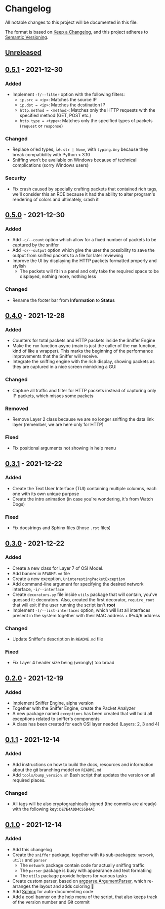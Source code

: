 # Changelog
All notable changes to this project will be documented in this file.

The format is based on [Keep a Changelog](https://keepachangelog.com/en/1.0.0/),
and this project adheres to [Semantic Versioning](https://semver.org/spec/v2.0.0.html).

## [Unreleased]

## [0.5.1] - 2021-12-30
### Added
- Implement `-f/--filter` option with the following filters:
  - `ip.src = <ip>`: Matches the source IP
  - `ip.dst = <ip>`: Matches the destination IP
  - `http.method = <method>`: Matches only the HTTP requests with the
specified method (GET, POST etc.)
  - `http.type = <type>`: Matches only the specified types of packets 
(`request` or `response`)

### Changed
- Replace or'ed types, i.e. `str | None`, with `typing.Any` because they
break compatibility with Python < 3.10
- Sniffing won't be available on Windows because of technical complications
(sorry Windows users)

### Security
- Fix crash caused by specially crafting packets that contained rich tags,
we'll consider this an RCE because it had the ability to alter program's
rendering of colors and ultimately, crash it

## [0.5.0] - 2021-12-30
### Added
- Add `-c/--count` option which allow for a fixed number of packets to be
captured by the sniffer
- Add `-o/--output` option which give the user the possibility to save the
output from sniffed packets to a file for later reviewing
- Improve the UI by displaying the HTTP packets formatted properly and stylish
  - The packets will fit in a panel and only take the required space to be
displayed, nothing more, nothing less

### Changed
- Rename the footer bar from **Information** to **Status**

## [0.4.0] - 2021-12-28
### Added
- Counters for total packets and HTTP packets inside the Sniffer Engine
- Make the `run` function async (main is just the caller of the `run` function,
kind of like a wrapper). This marks the beginning of the performance 
improvements that the Sniffer will receive.
- Integrate the sniffing engine with the rich display, showing packets as they
are captured in a nice screen mimicking a GUI

### Changed
- Capture all traffic and filter for HTTP packets instead of capturing only
IP packets, which misses some packets

### Removed
- Remove Layer 2 class because we are no longer sniffing the data link layer 
(remember, we are here only for HTTP)

### Fixed
- Fix positional arguments not showing in help menu

## [0.3.1] - 2021-12-22
### Added
- Create the Text User Interface (TUI) containing multiple columns, each one
with its own unique purpose
- Create the intro animation (in case you're wondering, it's from Watch Dogs)

### Fixed
- Fix docstrings and Sphinx files (those `.rst` files)

## [0.3.0] - 2021-12-22
### Added
- Create a new class for Layer 7 of OSI Model.
- Add banner in `README.md` file
- Create a new exception, `UninterestingPacketException`
- Add command-line argument for specifying the desired network interface,
`-i/--interface`
- Create `decorators.py` file inside `utils` package that will contain, you've
guessed it: decorators. Also, created the first decorator, `require_root` that
will exit if the user running the script isn't **root**
- Implement `-l/--list-interfaces` option, which will list all interfaces
present in the system together with their MAC address + IPv4/6 address

### Changed
- Update Sniffer's description in `README.md` file

### Fixed
- Fix Layer 4 header size being (wrongly) too broad

## [0.2.0] - 2021-12-19
### Added
- Implement Sniffer Engine, alpha version
- Together with the Sniffer Engine, create the Packet Analyzer
- A new package named `exceptions` has been created that will hold all
exceptions related to sniffer's components
- A class has been created for each OSI layer needed (Layers: 2, 3 and 4)

## [0.1.1] - 2021-12-14
### Added
- Add instructions on how to build the docs, resources and information about 
the git branching model on `README.md`
- Add `tools/bump_version.sh` Bash script that updates the version on all 
required places.

### Changed
- All tags will be also cryptographically signed (the commits are already) 
with the following key: `DE7E4A0D4C55B4AC`


## [0.1.0] - 2021-12-14
### Added
- Add this changelog
- Create the `sniffer` package, together with its sub-packages: `network`,
`utils` and `parser`
  - The `network` package contain code for actually sniffing traffic
  - The `parser` package is busy with appearance and text formatiing
  - The `utils` package provide helpers for various tasks
- Create custom parser, based on
[argparse.ArgumentParser](https://docs.python.org/3/library/argparse.html#argparse.ArgumentParser), 
which re-arranges the layout and adds coloring 🌠
- Add [Sphinx](https://www.sphinx-doc.org/en/master/) for auto-documenting code
- Add a cool banner on the help menu of the script, that also keeps track of
the version number and Git commit


[Unreleased]: https://github.com/reloadedd/gui-http-sniffer/compare/v0.5.1...HEAD
[0.1.0]: https://github.com/reloadedd/gui-http-sniffer/releases/tag/v0.1.0
[0.1.1]: https://github.com/reloadedd/gui-http-sniffer/releases/tag/v0.1.1
[0.2.0]: https://github.com/reloadedd/gui-http-sniffer/releases/tag/v0.2.0
[0.1.1]: https://github.com/reloadedd/gui-http-sniffer/releases/tag/v0.1.1
[0.2.0]: https://github.com/reloadedd/gui-http-sniffer/releases/tag/v0.2.0
[0.3.0]: https://github.com/reloadedd/gui-http-sniffer/releases/tag/v0.3.0
[0.3.1]: https://github.com/reloadedd/gui-http-sniffer/releases/tag/v0.3.1
[0.4.0]: https://github.com/reloadedd/gui-http-sniffer/releases/tag/v0.4.0
[0.5.0]: https://github.com/reloadedd/gui-http-sniffer/releases/tag/v0.5.0
[0.5.1]: https://github.com/reloadedd/gui-http-sniffer/releases/tag/v0.5.1
